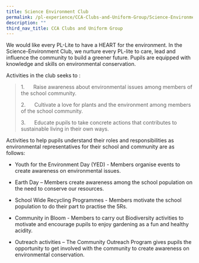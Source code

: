 ```yaml
---
title: Science Environment Club
permalink: /pl-experience/CCA-Clubs-and-Uniform-Group/Science-Environment-Club/
description: ""
third_nav_title: CCA Clubs and Uniform Group
---
```

We would like every PL-Lite to have a HEART for the environment. In the Science-Environment Club, we nurture every PL-lite to care, lead and influence the community to build a greener future. Pupils are equipped with knowledge and skills on environmental conservation. 

Activities in the club seeks to :

> 1.      Raise awareness about environmental issues among members of the school community.
> 
> 2.      Cultivate a love for plants and the environment among members of the school community.
> 
> 3.      Educate pupils to take concrete actions that contributes to sustainable living in their own ways.

Activities to help pupils understand their roles and responsibilities as environmental representatives for their school and community are as follows:

*   Youth for the Environment Day (YED) - Members organise events to create awareness on environmental issues.

  

*   Earth Day – Members create awareness among the school population on the need to conserve our resources.

  

*   School Wide Recycling Programmes - Members motivate the school population to do their part to practise the 5Rs. 

   

*   Community in Bloom - Members to carry out Biodiversity activities to motivate and encourage pupils to enjoy gardening as a fun and healthy acidity. 

  

*   Outreach activities – The Community Outreach Program gives pupils the opportunity to get involved with the community to create awareness on environmental conservation.